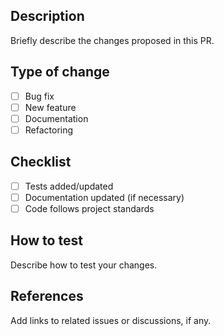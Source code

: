 ## Description

Briefly describe the changes proposed in this PR.

## Type of change

- [ ] Bug fix
- [ ] New feature
- [ ] Documentation
- [ ] Refactoring

## Checklist

- [ ] Tests added/updated
- [ ] Documentation updated (if necessary)
- [ ] Code follows project standards

## How to test

Describe how to test your changes.

## References

Add links to related issues or discussions, if any.